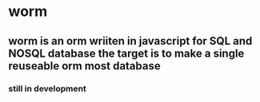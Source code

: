 # worm
## worm is  an orm wriiten in javascript for SQL and NOSQL database the target is to make a single reuseable orm most database
### still in development
